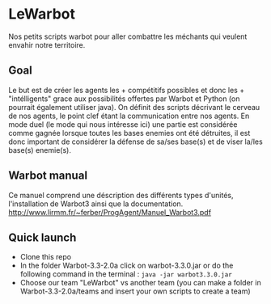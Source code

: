 # LeWarbot
Nos petits scripts warbot pour aller combattre les méchants qui veulent envahir notre territoire.

## Goal
Le but est de créer les agents les + compétitifs possibles et donc les + "intélligents"
grace aux possibilités offertes par Warbot et Python (on pourrait également utiliser java).
On définit des scripts décrivant le cerveau de nos agents, le point clef étant la communication entre nos
agents.
En mode duel (le mode qui nous intéresse ici) une partie est considérée comme gagnée lorsque toutes les bases enemies ont été détruites, il est donc important de considérer la défense de sa/ses base(s) et de viser la/les base(s) enemie(s).

## Warbot manual
Ce manuel comprend une déscription des différents types d'unités, l'installation de Warbot3 ainsi que la documentation.
http://www.lirmm.fr/~ferber/ProgAgent/Manuel_Warbot3.pdf

## Quick launch
- Clone this repo
- In the folder Warbot-3.3-2.0a click on warbot-3.3.0.jar or do the following command in the terminal :
```java -jar warbot3.3.0.jar```
- Choose our team "LeWarbot" vs another team (you can make a folder in Warbot-3.3-2.0a/teams and insert your own scripts to create a team)
